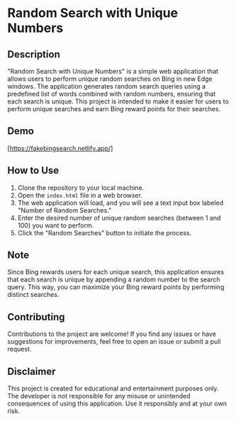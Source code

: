 # Random Search with Unique Numbers

## Description

"Random Search with Unique Numbers" is a simple web application that allows users to perform unique random searches on Bing in new Edge windows. The application generates random search queries using a predefined list of words combined with random numbers, ensuring that each search is unique. This project is intended to make it easier for users to perform unique searches and earn Bing reward points for their searches.

## Demo

[https://fakebingsearch.netlify.app/]

## How to Use

1. Clone the repository to your local machine.
2. Open the `index.html` file in a web browser.
3. The web application will load, and you will see a text input box labeled "Number of Random Searches."
4. Enter the desired number of unique random searches (between 1 and 100) you want to perform.
5. Click the "Random Searches" button to initiate the process.

## Note

Since Bing rewards users for each unique search, this application ensures that each search is unique by appending a random number to the search query. This way, you can maximize your Bing reward points by performing distinct searches.
## Contributing

Contributions to the project are welcome! If you find any issues or have suggestions for improvements, feel free to open an issue or submit a pull request.

## Disclaimer

This project is created for educational and entertainment purposes only. The developer is not responsible for any misuse or unintended consequences of using this application. Use it responsibly and at your own risk.
